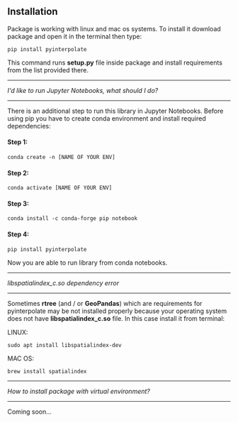 Installation
------------

Package is working with linux and mac os systems. To install it download package and open it in the terminal then type:

```
pip install pyinterpolate
```

This command runs **setup.py** file inside package and install requirements from the list provided there.

*****

_I'd like to run Jupyter Notebooks, what should I do?_

*****

There is an additional step to run this library in Jupyter Notebooks. Before using pip you have to create conda
environment and install required dependencies:

#### Step 1:

```
conda create -n [NAME OF YOUR ENV]
```

#### Step 2:

```
conda activate [NAME OF YOUR ENV]
```

#### Step 3:

```
conda install -c conda-forge pip notebook
```

#### Step 4:

```
pip install pyinterpolate
```

Now you are able to run library from conda notebooks.

*****

_libspatialindex_c.so dependency error_

*****

Sometimes **rtree** (and / or **GeoPandas**) which are requirements for pyinterpolate may be not installed properly
because your operating system does not have **libspatialindex_c.so** file. In this case install it from terminal:

LINUX:

```
sudo apt install libspatialindex-dev
```

MAC OS:

```
brew install spatialindex
```

*****

_How to install package with virtual environment?_

*****

Coming soon...
